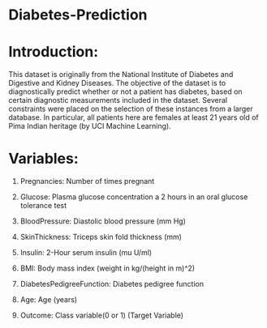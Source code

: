 # Diabetes-Prediction
# Introduction:
This dataset is originally from the National Institute of Diabetes and Digestive and Kidney Diseases. The objective of the dataset is to diagnostically predict whether or not a patient has diabetes, based on certain diagnostic measurements included in the dataset. Several constraints were placed on the selection of these instances from a larger database. In particular, all patients here are females at least 21 years old of Pima Indian heritage (by UCI Machine Learning).

# Variables:
1) Pregnancies: Number of times pregnant

2) Glucose: Plasma glucose concentration a 2 hours in an oral glucose tolerance test

3) BloodPressure: Diastolic blood pressure (mm Hg)

4) SkinThickness: Triceps skin fold thickness (mm) 

5) Insulin: 2-Hour serum insulin (mu U/ml)

6) BMI: Body mass index (weight in kg/(height in m)^2)

7) DiabetesPedigreeFunction: Diabetes pedigree function

8) Age: Age (years)

9) Outcome: Class variable(0 or 1) (Target Variable)

